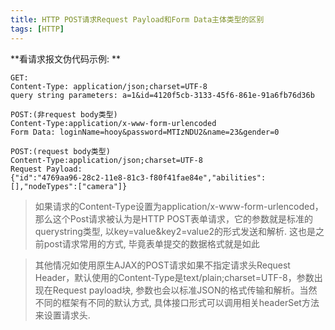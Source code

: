 ```yaml
---
title: HTTP POST请求Request Payload和Form Data主体类型的区别
tags: [HTTP]
---
```


 
**看请求报文伪代码示例: **

```
GET:
Content-Type: application/json;charset=UTF-8
query string parameters: a=1&id=4120f5cb-3133-45f6-861e-91a6fb76d36b
```

```
POST:(非request body类型)
Content-Type:application/x-www-form-urlencoded
Form Data: loginName=hooy&password=MTIzNDU2&name=23&gender=0
```

```
POST:(request body类型)
Content-Type:application/json;charset=UTF-8
Request Payload:
{"id":"4769aa96-28c2-11e8-81c3-f80f41fae84e","abilities":[],"nodeTypes":["camera"]}
```
 

> 如果请求的Content-Type设置为application/x-www-form-urlencoded，那么这个Post请求被认为是HTTP POST表单请求，它的参数就是标准的querystring类型, 以key=value&key2=value2的形式发送和解析. 这也是之前post请求常用的方式, 毕竟表单提交的数据格式就是如此

> 其他情况如使用原生AJAX的POST请求如果不指定请求头Request Header，默认使用的Content-Type是text/plain;charset=UTF-8，参数出现在Request payload块, 参数也会以标准JSON的格式传输和解析。当然不同的框架有不同的默认方式, 具体接口形式可以调用相关headerSet方法来设置请求头.